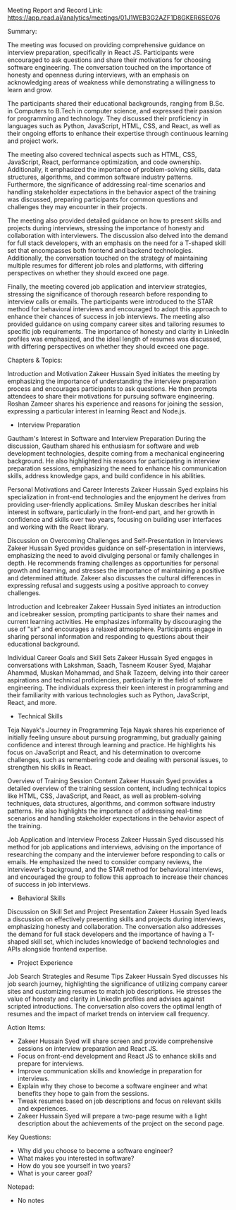 Meeting Report and Record Link:
https://app.read.ai/analytics/meetings/01J1WEB3G2AZF1D8GKER6SE076

Summary:

The meeting was focused on providing comprehensive guidance on interview preparation, specifically in React JS. Participants were encouraged to ask questions and share their motivations for choosing software engineering. The conversation touched on the importance of honesty and openness during interviews, with an emphasis on acknowledging areas of weakness while demonstrating a willingness to learn and grow.

The participants shared their educational backgrounds, ranging from B.Sc. in Computers to B.Tech in computer science, and expressed their passion for programming and technology. They discussed their proficiency in languages such as Python, JavaScript, HTML, CSS, and React, as well as their ongoing efforts to enhance their expertise through continuous learning and project work.

The meeting also covered technical aspects such as HTML, CSS, JavaScript, React, performance optimization, and code ownership. Additionally, it emphasized the importance of problem-solving skills, data structures, algorithms, and common software industry patterns. Furthermore, the significance of addressing real-time scenarios and handling stakeholder expectations in the behavior aspect of the training was discussed, preparing participants for common questions and challenges they may encounter in their projects.

The meeting also provided detailed guidance on how to present skills and projects during interviews, stressing the importance of honesty and collaboration with interviewers. The discussion also delved into the demand for full stack developers, with an emphasis on the need for a T-shaped skill set that encompasses both frontend and backend technologies. Additionally, the conversation touched on the strategy of maintaining multiple resumes for different job roles and platforms, with differing perspectives on whether they should exceed one page.

Finally, the meeting covered job application and interview strategies, stressing the significance of thorough research before responding to interview calls or emails. The participants were introduced to the STAR method for behavioral interviews and encouraged to adopt this approach to enhance their chances of success in job interviews. The meeting also provided guidance on using company career sites and tailoring resumes to specific job requirements. The importance of honesty and clarity in LinkedIn profiles was emphasized, and the ideal length of resumes was discussed, with differing perspectives on whether they should exceed one page.


Chapters & Topics:

Introduction and Motivation
Zakeer Hussain Syed initiates the meeting by emphasizing the importance of understanding the interview preparation process and encourages participants to ask questions. He then prompts attendees to share their motivations for pursuing software engineering. Roshan Zameer shares his experience and reasons for joining the session, expressing a particular interest in learning React and Node.js.
* Interview Preparation

Gautham's Interest in Software and Interview Preparation
During the discussion, Gautham shared his enthusiasm for software and web development technologies, despite coming from a mechanical engineering background. He also highlighted his reasons for participating in interview preparation sessions, emphasizing the need to enhance his communication skills, address knowledge gaps, and build confidence in his abilities.

Personal Motivations and Career Interests
Zakeer Hussain Syed explains his specialization in front-end technologies and the enjoyment he derives from providing user-friendly applications. Smiley Muskan describes her initial interest in software, particularly in the front-end part, and her growth in confidence and skills over two years, focusing on building user interfaces and working with the React library.

Discussion on Overcoming Challenges and Self-Presentation in Interviews
Zakeer Hussain Syed provides guidance on self-presentation in interviews, emphasizing the need to avoid divulging personal or family challenges in depth. He recommends framing challenges as opportunities for personal growth and learning, and stresses the importance of maintaining a positive and determined attitude. Zakeer also discusses the cultural differences in expressing refusal and suggests using a positive approach to convey challenges.

Introduction and Icebreaker
Zakeer Hussain Syed initiates an introduction and icebreaker session, prompting participants to share their names and current learning activities. He emphasizes informality by discouraging the use of "sir" and encourages a relaxed atmosphere. Participants engage in sharing personal information and responding to questions about their educational background.

Individual Career Goals and Skill Sets
Zakeer Hussain Syed engages in conversations with Lakshman, Saadh, Tasneem Kouser Syed, Majahar Ahammad, Muskan Mohammad, and Shaik Tazeem, delving into their career aspirations and technical proficiencies, particularly in the field of software engineering. The individuals express their keen interest in programming and their familiarity with various technologies such as Python, JavaScript, React, and more.
* Technical Skills

Teja Nayak's Journey in Programming
Teja Nayak shares his experience of initially feeling unsure about pursuing programming, but gradually gaining confidence and interest through learning and practice. He highlights his focus on JavaScript and React, and his determination to overcome challenges, such as remembering code and dealing with personal issues, to strengthen his skills in React.

Overview of Training Session Content
Zakeer Hussain Syed provides a detailed overview of the training session content, including technical topics like HTML, CSS, JavaScript, and React, as well as problem-solving techniques, data structures, algorithms, and common software industry patterns. He also highlights the importance of addressing real-time scenarios and handling stakeholder expectations in the behavior aspect of the training.

Job Application and Interview Process
Zakeer Hussain Syed discussed his method for job applications and interviews, advising on the importance of researching the company and the interviewer before responding to calls or emails. He emphasized the need to consider company reviews, the interviewer's background, and the STAR method for behavioral interviews, and encouraged the group to follow this approach to increase their chances of success in job interviews.
* Behavioral Skills

Discussion on Skill Set and Project Presentation
Zakeer Hussain Syed leads a discussion on effectively presenting skills and projects during interviews, emphasizing honesty and collaboration. The conversation also addresses the demand for full stack developers and the importance of having a T-shaped skill set, which includes knowledge of backend technologies and APIs alongside frontend expertise.
* Project Experience

Job Search Strategies and Resume Tips
Zakeer Hussain Syed discusses his job search journey, highlighting the significance of utilizing company career sites and customizing resumes to match job descriptions. He stresses the value of honesty and clarity in LinkedIn profiles and advises against scripted introductions. The conversation also covers the optimal length of resumes and the impact of market trends on interview call frequency.


Action Items:

* Zakeer Hussain Syed will share screen and provide comprehensive sessions on interview preparation and React JS.
* Focus on front-end development and React JS to enhance skills and prepare for interviews.
* Improve communication skills and knowledge in preparation for interviews.
* Explain why they chose to become a software engineer and what benefits they hope to gain from the sessions.
* Tweak resumes based on job descriptions and focus on relevant skills and experiences.
* Zakeer Hussain Syed will prepare a two-page resume with a light description about the achievements of the project on the second page.


Key Questions:

* Why did you choose to become a software engineer?
* What makes you interested in software?
* How do you see yourself in two years?
* What is your career goal?


Notepad:

* No notes